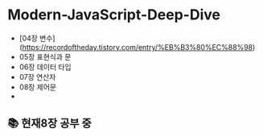 # Modern-JavaScript-Deep-Dive
- [04장 변수] (https://recordoftheday.tistory.com/entry/%EB%B3%80%EC%88%98)
- 05장 표현식과 문
- 06장 데이터 타입
- 07장 연산자
- 08장 제어문
- 

## 📚 현재8장 공부 중
